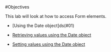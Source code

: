 #Objectives

This lab will look at how to access Form elements.


- [Using the Date object]ds(#01)

- [Retrieving values using the Date object](#02)

- [Setting values using the Date object](#02)



